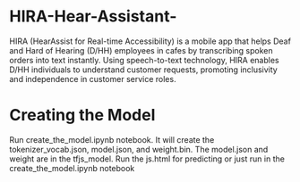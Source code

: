 # HIRA-Hear-Assistant-
HIRA (HearAssist for Real-time Accessibility) is a mobile app that helps Deaf and Hard of Hearing (D/HH) employees in cafes by transcribing spoken orders into text instantly. Using speech-to-text technology, HIRA enables D/HH individuals to understand customer requests, promoting inclusivity and independence in customer service roles.

# Creating the Model
Run create_the_model.ipynb notebook. It will create the tokenizer_vocab.json, model.json, and weight.bin. The model.json and weight are in the tfjs_model. Run the js.html for predicting or just run in the create_the_model.ipynb notebook
